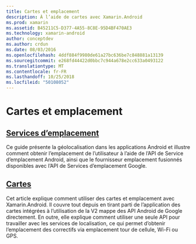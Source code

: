 ```yaml
---
title: Cartes et emplacement
description: À l’aide de cartes avec Xamarin.Android
ms.prod: xamarin
ms.assetid: B45211C5-D377-4A55-8C8E-95D4BF470AE3
ms.technology: xamarin-android
author: conceptdev
ms.author: crdun
ms.date: 08/03/2016
ms.openlocfilehash: 4ddf884f9980de61a27bc636be7c848881a13139
ms.sourcegitcommit: e268fd44422d0bbc7c944a678e2cc633a0493122
ms.translationtype: MT
ms.contentlocale: fr-FR
ms.lasthandoff: 10/25/2018
ms.locfileid: "50108052"
---
```

# <a name="maps-and-location"></a>Cartes et emplacement


##  <a name="location-servicesandroidplatformmaps-and-locationlocationmd"></a>[Services d’emplacement](~/android/platform/maps-and-location/location.md)

Ce guide présente la géolocalisation dans les applications Android et illustre comment obtenir l’emplacement de l’utilisateur à l’aide de l’API de Service d’emplacement Android, ainsi que le fournisseur emplacement fusionnés disponibles avec l’API de Services d’emplacement Google.


##  <a name="mapsandroidplatformmaps-and-locationmapsindexmd"></a>[Cartes](~/android/platform/maps-and-location/maps/index.md)

Cet article explique comment utiliser des cartes et emplacement avec Xamarin.Android. Il couvre tout depuis en tirant parti de l’application des cartes intégrées à l’utilisation de la V2 mappe des API Android de Google directement. En outre, elle explique comment utiliser une seule API pour travailler avec les services de localisation, ce qui permet d’obtenir l’emplacement des correctifs via emplacement tour de cellule, Wi-Fi ou GPS.

